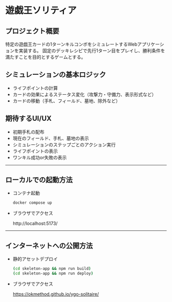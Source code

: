 # 遊戯王ソリティア

## プロジェクト概要
特定の遊戯王カードの1ターンキルコンボをシミュレートするWebアプリケーションを実装する。
固定のデッキレシピで先行1ターン目をプレイし、勝利条件を満たすことを目的とするゲームとする。

## シミュレーションの基本ロジック
- ライフポイントの計算
- カードの効果によるステータス変化（攻撃力・守備力、表示形式など）
- カードの移動（手札、フィールド、墓地、除外など）

## 期待するUI/UX
- 初期手札の配布
- 現在のフィールド、手札、墓地の表示
- シミュレーションのステップごとのアクション実行
- ライフポイントの表示
- ワンキル成功or失敗の表示

--- 

## ローカルでの起動方法

- コンテナ起動

  ```sh
  docker compose up
  ```

- ブラウザでアクセス

  http://localhost:5173/

---

## インターネットへの公開方法

- 静的アセットデプロイ

  ```sh
  (cd skeleton-app && npm run build)
  (cd skeleton-app && npm run deploy)
  ```

- ブラウザでアクセス

  https://okmethod.github.io/ygo-solitaire/
